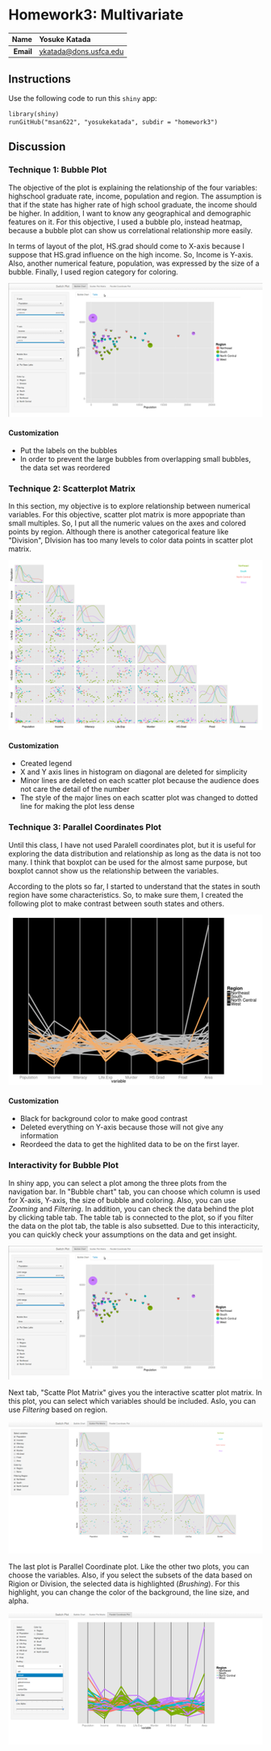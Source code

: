 Homework3: Multivariate
==============================

| **Name**  | Yosuke Katada  |
|----------:|:-------------|
| **Email** | ykatada@dons.usfca.edu |

## Instructions ##

Use the following code to run this `shiny` app:

```
library(shiny)
runGitHub("msan622", "yosukekatada", subdir = "homework3")
```

## Discussion ##

### Technique 1: Bubble Plot ###

The objective of the plot is explaining the relationship of the four variables: highschool graduate rate, income, population and region. The assumption is that if the state has higher rate of high school graduate, the income should be higher. In addition, I want to know any geographical and demographic features on it. For this objective, I used a bubble plo, instead heatmap, because a bubble plot can show us correlational relationship more easily. 

In terms of layout of the plot, HS.grad should come to X-axis because I suppose that HS.grad influence on the high income. So, Income is Y-axis. Also, another numerical feature, population, was expressed by the size of a bubble. Finally, I used region category for coloring.  


![technique1](technique1.png)

#### Customization ####
- Put the labels on the bubbles
- In order to prevent the large bubbles from overlapping small bubbles, the data set was reordered


### Technique 2: Scatterplot Matrix ###
In this section, my objective is to explore relationship between numerical variables. For this objective, scatter plot matrix is more appopriate than small multiples. So, I put all the numeric values on the axes and colored points by region. Although there is another categorical feature like "Division", DIvision has too many levels to color data points in scatter plot matrix.

![technique2](technique2.png)

#### Customization ####
- Created legend
- X and Y axis lines in histogram on diagonal are deleted for simplicity
- Minor lines are deleted on each scatter plot because the audience does not care the detail of the number
- The style of the major lines on each scatter plot was changed to dotted line for making the plot less dense

### Technique 3: Parallel Coordinates Plot ###

Until this class, I have not used Paralell coordinates plot, but it is useful for exploring the data distribution and relationship as long as the data is not too many. I think that boxplot can be used for the almost same purpose, but boxplot cannot show us the relationship between the variables. 

According to the plots so far, I started to understand that the states in south region have some characteristics. So, to make sure them, I created the following plot to make contrast between south states and others. 

![technique3](technique3.png)

#### Customization ####
- Black for background color to make good contrast
- Deleted everything on Y-axis because those will not give any information
- Reordeed the data to get the highlited data to be on the first layer.

### Interactivity for Bubble Plot ###

In shiny app, you can select a plot among the three plots from the navigation bar. 
In "Bubble chart" tab, you can choose which column is used for X-axis, Y-axis, the size of bubble and coloring. Also, you can use *Zooming* and *Filtering*. In addition, you can check the data behind the plot by clicking table tab. The table tab is connected to the plot, so if you filter the data on the plot tab, the table is also subsetted. Due to this interacticity, you can quickly check your assumptions on the data and get insight. 

![Interactivity1](interactivity1.png)

Next tab, "Scatte Plot Matrix" gives you the interactive scatter plot matrix. In this plot, you can select which variables should be included. Aslo, you can use *Filtering* based on region. 

![Interactivity2](interactivity2.png)

The last plot is Parallel Coordinate plot. Like the other two plots, you can choose the variables. Also, if you select the subsets of the data based on Rigion or Division, the selected data is highlighted (*Brushing*). For this highlight, you can change the color of the background, the line size, and alpha. 

![Interactivity2](interactivity3.png)
